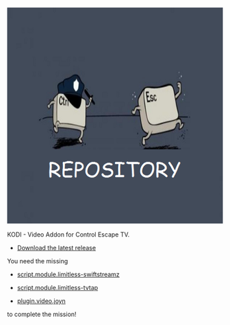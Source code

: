 ![Control Escape TV](icon.png)

KODI - Video Addon for Control Escape TV.

* [Download the latest release](https://bit.ly/2XnHiHa)


You need the missing 

* [script.module.limitless-swiftstreamz](https://bit.ly/2PkOCim)

* [script.module.limitless-tvtap](https://bit.ly/3foYpyv)

* [plugin.video.joyn](https://bit.ly/30oUsWo)

to complete the mission!

